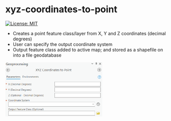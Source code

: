# xyz-coordinates-to-point

[![License: MIT](https://img.shields.io/badge/License-MIT-yellow.svg)](https://opensource.org/licenses/MIT)

* Creates a point feature class/layer from X, Y and Z coordinates (decimal degrees)
* User can specify the output coordinate system
* Output feature class added to active map; and stored as a shapefile on into a file geodatabase

<img src="xyz_point.PNG" height="60%" width="60%" >
